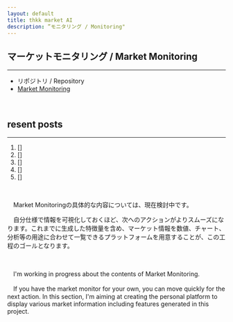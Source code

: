 ```yaml
---
layout: default
title: thkk market AI
description: ”モニタリング / Monitoring"
---
```


## **マーケットモニタリング / Market Monitoring**
---

- リポジトリ / Repository
 - [Market Monitoring](https://thkkmarketai.github.io/marketmonitoring)

&emsp;

## **resent posts**
---
1. []
2. []
3. []
4. []
5. []

&emsp;

　Market Monitoringの具体的な内容については、現在検討中です。

　自分仕様で情報を可視化しておくほど、次へのアクションがよりスムーズになります。これまでに生成した特徴量を含め、マーケット情報を数値、チャート、分析等の用途に合わせて一覧できるプラットフォームを用意することが、この工程のゴールとなります。

&emsp;

　I'm working in progress about the contents of Market Monitoring.

　If you have the market monitor for your own, you can move quickly for the next action. In this section, I'm aiming at creating the personal platform to display various market information including features generated in this project.
